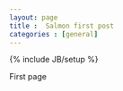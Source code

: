 ```yaml
---
layout: page
title :  Salmon first post
categories : [general]
---
```


{% include JB/setup %}

First page
